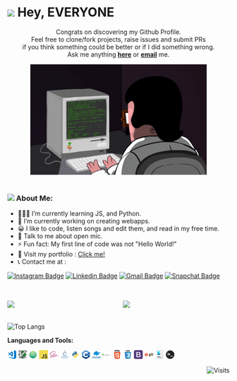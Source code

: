 <h1><img src="https://emojis.slackmojis.com/emojis/images/1531849430/4246/blob-sunglasses.gif?1531849430" width="30"/> Hey, EVERYONE</h1>

<p align="center">
Congrats on discovering my Github Profile. <br> 
Feel free to clone/fork projects, raise issues and submit PRs <br> if you think something could be better or if I did something wrong. <br>
Ask me anything <a href="https://github.com/aditya33agrawal/aditya33agrawal/issues/new"><b>here</b></a> or <a href="mailto:aditya33agrawal@gmail.com"><b>email</b></a> me.

</p>

<div align="center">
<img src="https://github.com/aditya33agrawal/aditya33agrawal/blob/main/coderman.gif?raw=true" alt="Coder" width="400" height="250" />
</div>
<br>

### <img src="https://github.com/TheDudeThatCode/TheDudeThatCode/blob/master/Assets/Developer.gif" width="45px"> About Me:

- 👨🏻‍🎓 I’m currently learning JS, and Python.
- 🎯 I’m currently working on creating webapps.
- 😀 I like to code, listen songs and edit them, and read in my free time.
- 💬 Talk to me about open mic.
- ⚡ Fun fact: My first line of code was not "Hello World!"
- 🌟 Visit my portfolio : <a href="https://aditya33agrawal.github.io/">Click me! </a>
- 📞 Contact me at : 

[![Instagram Badge](https://img.shields.io/badge/-@__aditya_agrawal-8A3AB9?style=flat-square&labelColor=8A3AB9&logo=instagram&logoColor=white&link=https://instagram.com/__aditya_agrawal)](https://instagram.com/__aditya_agrawal) 
[![Linkedin Badge](https://img.shields.io/badge/-adityaagrawal-blue?style=flat-square&logo=Linkedin&logoColor=white&link=https://www.linkedin.com/in/aditya-agrawal-ba6b64200/)](https://www.linkedin.com/in/aditya-agrawal-ba6b64200/)
[![Gmail Badge](https://img.shields.io/badge/-aditya33agrawal@gmail.com-c14438?style=flat-square&logo=Gmail&logoColor=white&link=mailto:aditya33agrawal@gmail.com)](mailto:aditya33agrawal@gmail.com)
[![Snapchat Badge](https://img.shields.io/badge/-aditya.agrawal8-FFDD00?style=flat-square&logo=Snapchat&logoColor=white&link=https://www.snapchat.com/add/aditya.agrawal8)](https://www.snapchat.com/add/aditya.agrawal8)


<br>
<br>

<div>
<img src="https://github-readme-stats.vercel.app/api?username=aditya33agrawal&show_icons=true&theme=dark&hide_border=true" width="48%" align="right">
<img src="https://github-readme-streak-stats.herokuapp.com?user=aditya33agrawal&theme=dark&hide_border=true" width = "48%">
</div>

<br>

![Top Langs](https://github-readme-stats.vercel.app/api/top-langs/?username=aditya33agrawal&theme=dark&hide_border=true)

**Languages and Tools:**
<br>

<code><img height="20" src="https://raw.githubusercontent.com/github/explore/80688e429a7d4ef2fca1e82350fe8e3517d3494d/topics/visual-studio-code/visual-studio-code.png"></code>
<code><img height="20" src="https://raw.githubusercontent.com/github/explore/80688e429a7d4ef2fca1e82350fe8e3517d3494d/topics/vim/vim.png"></code>
<code><img height="20" src="https://raw.githubusercontent.com/github/explore/80688e429a7d4ef2fca1e82350fe8e3517d3494d/topics/atom/atom.png"></code>
<code><img height="20" src="https://raw.githubusercontent.com/github/explore/80688e429a7d4ef2fca1e82350fe8e3517d3494d/topics/javascript/javascript.png"></code>
<code><img height="20" src="https://raw.githubusercontent.com/github/explore/80688e429a7d4ef2fca1e82350fe8e3517d3494d/topics/sass/sass.png"></code>
<code><img height="20" src="https://raw.githubusercontent.com/github/explore/80688e429a7d4ef2fca1e82350fe8e3517d3494d/topics/c/c.png"></code>
<code><img height="20" src="https://raw.githubusercontent.com/github/explore/80688e429a7d4ef2fca1e82350fe8e3517d3494d/topics/python/python.png"></code>
<code><img height="20" src="https://raw.githubusercontent.com/github/explore/80688e429a7d4ef2fca1e82350fe8e3517d3494d/topics/cpp/cpp.png"></code>
<code><img height="20" src="https://raw.githubusercontent.com/github/explore/80688e429a7d4ef2fca1e82350fe8e3517d3494d/topics/docker/docker.png"></code>
<code><img height="20" src="https://raw.githubusercontent.com/github/explore/80688e429a7d4ef2fca1e82350fe8e3517d3494d/topics/mongodb/mongodb.png"></code>
<code><img height="20" src="https://raw.githubusercontent.com/github/explore/80688e429a7d4ef2fca1e82350fe8e3517d3494d/topics/html/html.png"></code>
<code><img height="20" src="https://raw.githubusercontent.com/github/explore/80688e429a7d4ef2fca1e82350fe8e3517d3494d/topics/css/css.png"></code>
<code><img height="20" src="https://raw.githubusercontent.com/github/explore/80688e429a7d4ef2fca1e82350fe8e3517d3494d/topics/bootstrap/bootstrap.png"></code>
<code><img height="20" src="https://raw.githubusercontent.com/github/explore/80688e429a7d4ef2fca1e82350fe8e3517d3494d/topics/git/git.png"></code>
<code><img height="20" src="https://raw.githubusercontent.com/github/explore/80688e429a7d4ef2fca1e82350fe8e3517d3494d/topics/macos/macos.png"></code>
<code><img height="20" src="https://raw.githubusercontent.com/github/explore/80688e429a7d4ef2fca1e82350fe8e3517d3494d/topics/terminal/terminal.png"></code>



<a href="https://visitor-badge.laobi.icu/badge?page_id=aditya33agrawal.visitor-badge&title=Visits"><img src="https://visitor-badge.laobi.icu/badge?page_id=aditya33agrawal.visitor-badge&title=Visits" align="right" alt="Visits"></a> 
